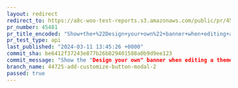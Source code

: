 ```yaml
---
layout: redirect
redirect_to: https://a8c-woo-test-reports.s3.amazonaws.com/public/pr/45481/api/index.html
pr_number: 45481
pr_title_encoded: "Show+the+%22Design+your+own%22+banner+when+editing+a+theme+which+is+not+TT4"
pr_test_type: api
last_published: "2024-03-11 13:45:26 +0000"
commit_sha: be6412f37243e877b26b829401588a0b9d9ee123
commit_message: "Show the "Design your own" banner when editing a theme which is not TT4"
branch_name: 44725-add-customize-button-modal-2
passed: true
---
```

